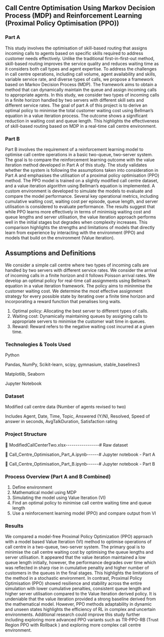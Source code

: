 ## Call Centre Optimisation Using Markov Decision Process (MDP) and Reinforcement Learning (Proximal Policy Optimisation (PPO))

### Part A
This study involves the optimisation of skill-based routing that assigns incoming calls to agents based on specific skills required to address customer needs effectively. 
Unlike the traditional first-in-first-out method, skill-based routing improves the service quality and reduces waiting time as it considers both call types and agent expertise. 
To address the challenges in call centre operations, including call volume, agent availability and skills, variable service rate, and diverse types of calls, we propose a framework based on
Markov Decision Process (MDP). The framework aims to obtain a method that can dynamically maintain the queue and assign incoming calls to appropriate agents. 
In this study, we consider two types of incoming calls in a finite horizon handled by two servers with different skill sets and different service rates. 
The goal of part A of this project is to derive an optimal policy to minimise the total customer waiting cost using Bellman’s equation in a value iteration process. 
The outcome shows a significant reduction in waiting cost and queue length. This highlights the effectiveness of skill-based routing based on MDP in a real-time call centre environment.

### Part B
Part B involves the requirement of a reinforcement learning model to optimise call centre operations in a basic two-queue, two-server system. The goal is to compare the reinforcement
learning outcome with the value iteration method developed in Part A of this study. The study validates whether the system is following the assumptions taken into consideration in Part A
and emphasises the utilisation of a proximal policy optimisation (PPO) method. The PPO model is trained on a slightly modified call centre dataset, and a value iteration algorithm using
Bellman’s equation is implemented. A custom environment is developed to simulate the models to evaluate and compare the model performance. Several key operational metrics, including
cumulative waiting cost, waiting cost per episode, queue length, and server utilisation is considered to evaluate performance. The results suggest that while PPO learns more effectively in terms of
minimisig waiting cost and queue lengths and server utilisation, the value iteration approach performs well in the initial stages but degrades when complexity increases. This comparison highlights
the strengths and limitations of models that directly learn from experience by interacting with the environment (PPO) and models that build on the environment (Value iteration).

## Assumptions and Definitions
We consider a simple call centre where two types of incoming calls are handled by two servers with different service rates. We consider the arrival of incoming calls in a finite horizon
and it follows Poisson arrival rates. We develop an optimal policy for real-time call assignments using Bellman’s equation in a value iteration framework. The policy aims to mininmise the customer waiting cost.
We determine the most effective assignment strategy for every possible state by iterating over a finite time horizon and incorporating a reward function that penalises long waits.

1. Optimal policy: Allocating the best server to different types of calls.
2. Waiting cost: Dynamically maintaining queues by assigning calls to appropriate servers to minimise the customer wait time in queues.
3. Reward: Reward refers to the negative waiting cost incurred at a given time.


### Technologies & Tools Used
Python

Pandas, NumPy, Scikit-learn, scipy, gymnasium, stable_baselines3

Matplotlib, Seaborn

Jupyter Notebook


### Dataset
Modified call centre data (Number of agents revised to two)

Includes Agent, Date, Time, Topic, Answered (Y/N), Resolved, Speed of answer in seconds, AvgTalkDuration, Satisfaction rating

### Project Structure
📁 ModifiedCallCenterTwo.xlsx-----------------# Raw dataset

📁 Call_Centre_Optimisation_Part_A.ipynb------# Jupyter notebook - Part A

📁 Call_Centre_Optimisation_Part_B.ipynb------# Jupyter notebook - Part B

### Process Overview (Part A and B Combined)
1. Define environment
2. Mathematical model using MDP
3. Simulating the model using Value Iteration (VI)
4. Find an optimal policy to minimise call centre waiting time and queue length
5. Use a reinforcement learning model (PPO) and compare output from VI

### Results
We compared a model-free Proximal Policy Optimization (PPO) approach with a model based Value Iteration (VI) method to optimise operations of call centre in a two-queue, two-server system. The
primary goal is to minimise the call centre waiting cost by optimising the queue lengths and server utilisation.
It appeared that the value iteration maintained a low queue length initially, however, the performance degrades over time which was reflected in sharp rise in cumulative penaltiy and higher number of customers in
the queues in the final stages. This highlights the limitations of the method in a stochastic environment. In contrast, Proximal Policy Optimisation (PPO) showed resilience and stability across the entire simulation with lower cumulative penalties,
consistent queue length and higher server utilisation compared to the Value Iteration derived policy. It is undeniable that the value iteration provided a strong baseline
derived from the mathematical model. However, PPO methods adaptability in dynamic and unseen states highlights the efficiency of RL in complex and uncertain environments.
Additional research could improve this study further including exploring more advanced PPO variants such as TR-PPO-RB (Trust Region PPO with Rollback ) and exploring more complex call centre environment.
